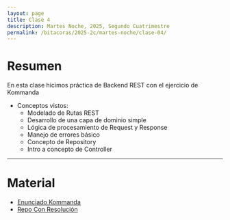 ```yaml
---
layout: page
title: Clase 4
description: Martes Noche, 2025, Segundo Cuatrimestre
permalink: /bitacoras/2025-2c/martes-noche/clase-04/
---
```


# Resumen

En esta clase hicimos práctica de Backend REST con el ejercicio de Kommanda

* Conceptos vistos:
  * Modelado de Rutas REST
  * Desarrollo de una capa de dominio simple
  * Lógica de procesamiento de Request y Response
  * Manejo de errores básico
  * Concepto de Repository
  * Intro a concepto de Controller


---

# Material

* [Enunciado Kommanda](https://docs.google.com/document/d/1QHOLDwn7LaETVxSIkOWK5nGT9xrBjatjZoiKafDebsw/edit?tab=t.0#heading=h.btqp28xuwru4)
* [Repo Con Resolución](https://github.com/ddso-utn/kommanda/tree/clase-2-sin-resolver)
